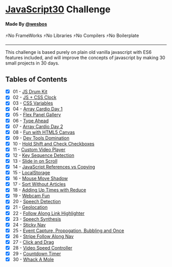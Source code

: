 # [JavaScript30](https://github.com/wesbos/JavaScript30) Challenge

#### Made By [@wesbos](https://github.com/wesbos)

⚡No FrameWorks ⚡No Libraries ⚡No Compilers ⚡No Boilerplate

<hr />

This challenge is based purely on plain old vanilla javascript with ES6 features included, and will improve the concepts of javascript by making 30 small projects in 30 days.

## Tables of Contents

- [x] 01 - [JS Drum Kit](https://akshay2996.github.io/JavaScript-30/01-JavaScript-Drum-Kit/index.html)
- [x] 02 - [JS + CSS Clock](https://akshay2996.github.io/JavaScript-30/02-JS-CSS-Clock/index.html)
- [x] 03 - [CSS Variables](https://akshay2996.github.io/JavaScript-30/03-CSS-Variables/index.html)
- [x] 04 - [Array Cardio Day 1](04-Array-Cardio-Day-1/index.html)
- [x] 05 - [Flex Panel Gallery](https://akshay2996.github.io/JavaScript-30/05-Flex-Panel-Gallery/index.html)
- [x] 06 - [Type Ahead](https://akshay2996.github.io/JavaScript-30/06-Type-Ahead/index.html)
- [x] 07 - [Array Cardio Day 2](07-Array-Cardio-Day-2/index.html)
- [x] 08 - [Fun with HTML5 Canvas](https://akshay2996.github.io/JavaScript-30/08-Fun-With-Html5-Canvas/index.html)
- [x] 09 - [Dev Tools Domination](09-Dev-Tools-Tricks/index.html)
- [x] 10 - [Hold Shift and Check Checkboxes](https://akshay2996.github.io/JavaScript-30/10-Hold-Shift-And-Checkboxes/index.html)
- [x] 11 - [Custom Video Player](https://akshay2996.github.io/JavaScript-30/11-Custom-Video-Player/index.html)
- [x] 12 - [Key Sequence Detection](12-Key-Sequence-Detection/index.html)
- [x] 13 - [Slide in on Scroll](https://akshay2996.github.io/JavaScript-30/13-Slide-In-On-Scroll/index.html)
- [x] 14 - [JavaScript References vs Copying](14-References-VS-Copying/index.html)
- [x] 15 - [LocalStorage](https://akshay2996.github.io/JavaScript-30/15-Local-Storage/index.html)
- [x] 16 - [Mouse Move Shadow](https://akshay2996.github.io/JavaScript-30/16-Mouse-Move-Shadow/index.html)
- [x] 17 - [Sort Without Articles](https://akshay2996.github.io/JavaScript-30/17-Sort-Without-Articles/index.html)
- [x] 18 - [Adding Up Times with Reduce](18-Adding-Up-Times-with-Reduce/index.html)
- [x] 19 - [Webcam Fun](https://akshay2996.github.io/JavaScript-30/19-Webcam-Fun/index.html)
- [x] 20 - [Speech Detection](https://akshay2996.github.io/JavaScript-30/20-Speech-Detection/index.html)
- [x] 21 - [Geolocation](https://akshay2996.github.io/JavaScript-30/21-Geolocation/index.html)
- [x] 22 - [Follow Along Link Highlighter](https://akshay2996.github.io/JavaScript-30/22-Follow-Along-Link-Highlighter/index.html)
- [x] 23 - [Speech Synthesis](https://akshay2996.github.io/JavaScript-30/23-Speech-Synthesis/index.html)
- [x] 24 - [Sticky Nav](https://akshay2996.github.io/JavaScript-30/24-Sticky-Nav/index.html)
- [x] 25 - [Event Capture, Propogation, Bubbling and Once](25-EventListenerProperties/index.html)
- [x] 26 - [Stripe Follow Along Nav](https://akshay2996.github.io/JavaScript-30/26-Stripe-Follow-Along-Nav/index.html)
- [x] 27 - [Click and Drag](https://akshay2996.github.io/JavaScript-30/27-Click-and-Drag/index.html)
- [x] 28 - [Video Speed Controller](https://akshay2996.github.io/JavaScript-30/28-Video-Speed-Controller/index.html)
- [x] 29 - [Countdown Timer](https://akshay2996.github.io/JavaScript-30/29-Countdown-Timer/index.html)
- [x] 30 - [Whack A Mole](https://akshay2996.github.io/JavaScript-30/30-Whack-A-Mole/index.html)
